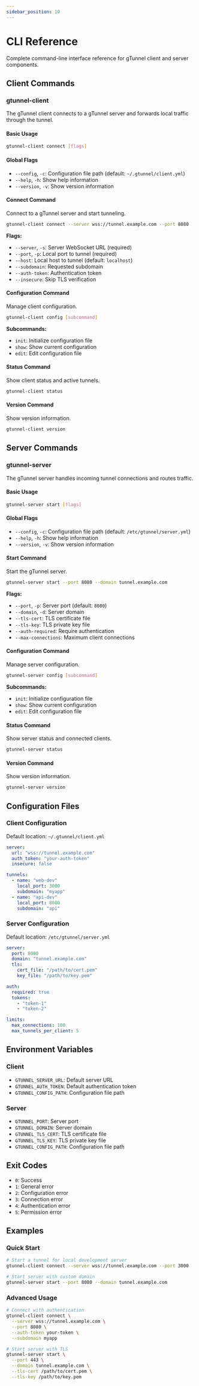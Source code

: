 ```yaml
---
sidebar_position: 10
---
```


# CLI Reference

Complete command-line interface reference for gTunnel client and server components.

## Client Commands

### gtunnel-client

The gTunnel client connects to a gTunnel server and forwards local traffic through the tunnel.

#### Basic Usage

```bash
gtunnel-client connect [flags]
```

#### Global Flags

- `--config`, `-c`: Configuration file path (default: `~/.gtunnel/client.yml`)
- `--help`, `-h`: Show help information
- `--version`, `-v`: Show version information

#### Connect Command

Connect to a gTunnel server and start tunneling.

```bash
gtunnel-client connect --server wss://tunnel.example.com --port 8080
```

**Flags:**
- `--server`, `-s`: Server WebSocket URL (required)
- `--port`, `-p`: Local port to tunnel (required)
- `--host`: Local host to tunnel (default: `localhost`)
- `--subdomain`: Requested subdomain
- `--auth-token`: Authentication token
- `--insecure`: Skip TLS verification

#### Configuration Command

Manage client configuration.

```bash
gtunnel-client config [subcommand]
```

**Subcommands:**
- `init`: Initialize configuration file
- `show`: Show current configuration
- `edit`: Edit configuration file

#### Status Command

Show client status and active tunnels.

```bash
gtunnel-client status
```

#### Version Command

Show version information.

```bash
gtunnel-client version
```

## Server Commands

### gtunnel-server

The gTunnel server handles incoming tunnel connections and routes traffic.

#### Basic Usage

```bash
gtunnel-server start [flags]
```

#### Global Flags

- `--config`, `-c`: Configuration file path (default: `/etc/gtunnel/server.yml`)
- `--help`, `-h`: Show help information
- `--version`, `-v`: Show version information

#### Start Command

Start the gTunnel server.

```bash
gtunnel-server start --port 8080 --domain tunnel.example.com
```

**Flags:**
- `--port`, `-p`: Server port (default: `8080`)
- `--domain`, `-d`: Server domain
- `--tls-cert`: TLS certificate file
- `--tls-key`: TLS private key file
- `--auth-required`: Require authentication
- `--max-connections`: Maximum client connections

#### Configuration Command

Manage server configuration.

```bash
gtunnel-server config [subcommand]
```

**Subcommands:**
- `init`: Initialize configuration file
- `show`: Show current configuration
- `edit`: Edit configuration file

#### Status Command

Show server status and connected clients.

```bash
gtunnel-server status
```

#### Version Command

Show version information.

```bash
gtunnel-server version
```

## Configuration Files

### Client Configuration

Default location: `~/.gtunnel/client.yml`

```yaml
server:
  url: "wss://tunnel.example.com"
  auth_token: "your-auth-token"
  insecure: false

tunnels:
  - name: "web-dev"
    local_port: 3000
    subdomain: "myapp"
  - name: "api-dev"
    local_port: 8080
    subdomain: "api"
```

### Server Configuration

Default location: `/etc/gtunnel/server.yml`

```yaml
server:
  port: 8080
  domain: "tunnel.example.com"
  tls:
    cert_file: "/path/to/cert.pem"
    key_file: "/path/to/key.pem"

auth:
  required: true
  tokens:
    - "token-1"
    - "token-2"

limits:
  max_connections: 100
  max_tunnels_per_client: 5
```

## Environment Variables

### Client

- `GTUNNEL_SERVER_URL`: Default server URL
- `GTUNNEL_AUTH_TOKEN`: Default authentication token
- `GTUNNEL_CONFIG_PATH`: Configuration file path

### Server

- `GTUNNEL_PORT`: Server port
- `GTUNNEL_DOMAIN`: Server domain
- `GTUNNEL_TLS_CERT`: TLS certificate file
- `GTUNNEL_TLS_KEY`: TLS private key file
- `GTUNNEL_CONFIG_PATH`: Configuration file path

## Exit Codes

- `0`: Success
- `1`: General error
- `2`: Configuration error
- `3`: Connection error
- `4`: Authentication error
- `5`: Permission error

## Examples

### Quick Start

```bash
# Start a tunnel for local development server
gtunnel-client connect --server wss://tunnel.example.com --port 3000

# Start server with custom domain
gtunnel-server start --port 8080 --domain tunnel.example.com
```

### Advanced Usage

```bash
# Connect with authentication
gtunnel-client connect \
  --server wss://tunnel.example.com \
  --port 8080 \
  --auth-token your-token \
  --subdomain myapp

# Start server with TLS
gtunnel-server start \
  --port 443 \
  --domain tunnel.example.com \
  --tls-cert /path/to/cert.pem \
  --tls-key /path/to/key.pem
```

<!-- For more examples and use cases, see our [examples documentation](./examples.md). -->

